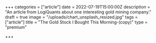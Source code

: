 +++
categories = ["article"]
date = 2022-07-19T15:00:00Z
description = "An article from LogiQuants about one interesting gold mining company."
draft = true
image = "/uploads/chart_unsplash_resized.jpg"
tags = ["article"]
title = "The Gold Stock I Bought This Morning-(copy)"
type = "premium"

+++
